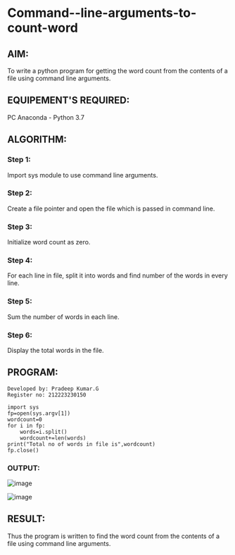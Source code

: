 # Command--line-arguments-to-count-word
## AIM:
To write a python program for getting the word count from the contents of a file using command line arguments.
## EQUIPEMENT'S REQUIRED: 
PC
Anaconda - Python 3.7
## ALGORITHM: 
### Step 1:
Import sys module to use command line arguments.

### Step 2: 
Create a file pointer and open the file which is passed in command line.
 
### Step 3: 
Initialize word count as zero.

### Step 4:  
For each line in file, split it into words and find number of the words in every line.

### Step 5: 
Sum the number of words in each line.

### Step 6: 
Display the total words in the file.

## PROGRAM:
```
Developed by: Pradeep Kumar.G
Register no: 212223230150
```
```
import sys
fp=open(sys.argv[1])
wordcount=0
for i in fp:
    words=i.split()
    wordcount+=len(words)
print("Total no of words in file is",wordcount)
fp.close()
```
### OUTPUT:
![image](https://github.com/pradeep23014186/Command--line-arguments-to-count-word/assets/152294642/7e71b39d-5d28-43de-aa2a-bd176b841bd5)

![image](https://github.com/KrishnaPrasad148/Command--line-arguments-to-count-word/assets/147332763/a7bf3bcf-7c95-43b3-b3c0-2b5e06480bd8)


## RESULT:
Thus the program is written to find the word count from the contents of a file using command line arguments.
